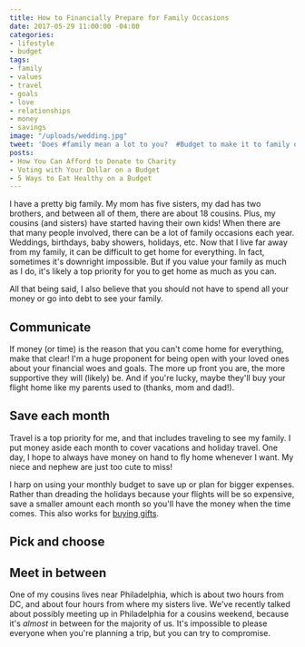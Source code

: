 ```yaml
---
title: How to Financially Prepare for Family Occasions
date: 2017-05-29 11:00:00 -04:00
categories:
- lifestyle
- budget
tags:
- family
- values
- travel
- goals
- love
- relationships
- money
- savings
image: "/uploads/wedding.jpg"
tweet: 'Does #family mean a lot to you?  #Budget to make it to family occasions!'
posts:
- How You Can Afford to Donate to Charity
- Voting with Your Dollar on a Budget
- 5 Ways to Eat Healthy on a Budget
---
```


I have a pretty big family. My mom has five sisters, my dad has two brothers, and between all of them, there are about 18 cousins. Plus, my cousins (and sisters) have started having their own kids! When there are that many people involved, there can be a lot of family occasions each year. Weddings, birthdays, baby showers, holidays, etc. Now that I live far away from my family, it can be difficult to get home for everything. In fact, sometimes it's downright impossible. But if you value your family as much as I do, it's likely a top priority for you to get home as much as you can.

All that being said, I also believe that you should not have to spend all your money or go into debt to see your family.

## Communicate

If money (or time) is the reason that you can't come home for everything, make that clear! I'm a huge proponent for being open with your loved ones about your financial woes and goals. The more up front you are, the more supportive they will (likely) be. And if you're lucky, maybe they'll buy your flight home like my parents used to (thanks, mom and dad!).

## Save each month

Travel is a top priority for me, and that includes traveling to see my family. I put money aside each month to cover vacations and holiday travel. One day, I hope to always have money on hand to fly home whenever I want. My niece and nephew are just too cute to miss!

I harp on using your monthly budget to save up or plan for bigger expenses. Rather than dreading the holidays because your flights will be so expensive, save a smaller amount each month so you'll have the money when the time comes. This also works for [buying gifts](https://www.maggiegermano.com/blog/stress-free-holidays). 

## Pick and choose

## Meet in between

One of my cousins lives near Philadelphia, which is about two hours from DC, and about four hours from where my sisters live. We've recently talked about possibly meeting up in Philadelphia for a cousins weekend, because it's *almost* in between for the majority of us. It's impossible to please everyone when you're planning a trip, but you can try to compromise.